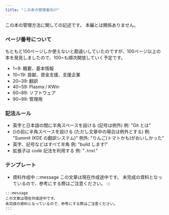 ```yaml
---
title: "この本の管理者向け"
---
```

この本の管理方法に関しての記述です。
本編とは関係ありません。

### ページ番号について
もともと100ページしか使えないと勘違いしていたのですが、100ページ以上の本を発見しましたので、100~も順次開放していく予定です。

- 1~9: 概要、基本情報
- 10~19: 貢献、資金支援、支援企業
- 20~39: 翻訳
- 40~59: Plasma / KWin
- 60~89: ソフトウェア
- 90~99: 管理用

### 記法ルール
- 英字と日本語の間に半角スペースを設ける (記号は例外)
例: "Git とは"
- ()の前に半角スペースを設ける (ただし文章中の場合は例外とする)
例: "Summit (KDE の翻訳システム)"
例外: "りんご(トマトかも)がおいしかった"
- 英字、記号などはすべて半角
例: "build します!"
- 拡張子は code 記法を利用する
例: "`.html`"

### テンプレート
- 資料作成中
:::message
この文章は現在作成途中です。
未完成の資料となっているので、参考にする際はご注意ください。
:::
```
:::message
この文章は現在作成途中です。
未完成の資料となっているので、参考にする際はご注意ください。
:::
```
